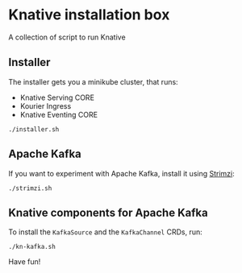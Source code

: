 # Knative installation box

A collection of script to run Knative

## Installer

The installer gets you a minikube cluster, that runs:

* Knative Serving CORE
* Kourier Ingress
* Knative Eventing CORE

```shell
./installer.sh
```

## Apache Kafka

If you want to experiment with Apache Kafka, install it using [Strimzi](https://strimzi.io):

```shell
./strimzi.sh
```

## Knative components for Apache Kafka

To install the `KafkaSource` and the `KafkaChannel` CRDs, run:

```shell
./kn-kafka.sh
```

Have fun!
